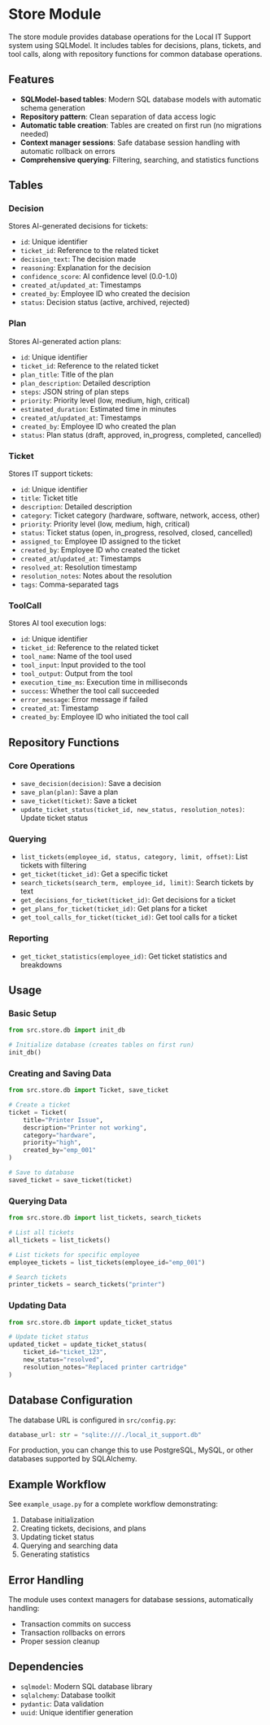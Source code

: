 # Store Module

The store module provides database operations for the Local IT Support system using SQLModel. It includes tables for decisions, plans, tickets, and tool calls, along with repository functions for common database operations.

## Features

- **SQLModel-based tables**: Modern SQL database models with automatic schema generation
- **Repository pattern**: Clean separation of data access logic
- **Automatic table creation**: Tables are created on first run (no migrations needed)
- **Context manager sessions**: Safe database session handling with automatic rollback on errors
- **Comprehensive querying**: Filtering, searching, and statistics functions

## Tables

### Decision
Stores AI-generated decisions for tickets:
- `id`: Unique identifier
- `ticket_id`: Reference to the related ticket
- `decision_text`: The decision made
- `reasoning`: Explanation for the decision
- `confidence_score`: AI confidence level (0.0-1.0)
- `created_at`/`updated_at`: Timestamps
- `created_by`: Employee ID who created the decision
- `status`: Decision status (active, archived, rejected)

### Plan
Stores AI-generated action plans:
- `id`: Unique identifier
- `ticket_id`: Reference to the related ticket
- `plan_title`: Title of the plan
- `plan_description`: Detailed description
- `steps`: JSON string of plan steps
- `priority`: Priority level (low, medium, high, critical)
- `estimated_duration`: Estimated time in minutes
- `created_at`/`updated_at`: Timestamps
- `created_by`: Employee ID who created the plan
- `status`: Plan status (draft, approved, in_progress, completed, cancelled)

### Ticket
Stores IT support tickets:
- `id`: Unique identifier
- `title`: Ticket title
- `description`: Detailed description
- `category`: Ticket category (hardware, software, network, access, other)
- `priority`: Priority level (low, medium, high, critical)
- `status`: Ticket status (open, in_progress, resolved, closed, cancelled)
- `assigned_to`: Employee ID assigned to the ticket
- `created_by`: Employee ID who created the ticket
- `created_at`/`updated_at`: Timestamps
- `resolved_at`: Resolution timestamp
- `resolution_notes`: Notes about the resolution
- `tags`: Comma-separated tags

### ToolCall
Stores AI tool execution logs:
- `id`: Unique identifier
- `ticket_id`: Reference to the related ticket
- `tool_name`: Name of the tool used
- `tool_input`: Input provided to the tool
- `tool_output`: Output from the tool
- `execution_time_ms`: Execution time in milliseconds
- `success`: Whether the tool call succeeded
- `error_message`: Error message if failed
- `created_at`: Timestamp
- `created_by`: Employee ID who initiated the tool call

## Repository Functions

### Core Operations
- `save_decision(decision)`: Save a decision
- `save_plan(plan)`: Save a plan
- `save_ticket(ticket)`: Save a ticket
- `update_ticket_status(ticket_id, new_status, resolution_notes)`: Update ticket status

### Querying
- `list_tickets(employee_id, status, category, limit, offset)`: List tickets with filtering
- `get_ticket(ticket_id)`: Get a specific ticket
- `search_tickets(search_term, employee_id, limit)`: Search tickets by text
- `get_decisions_for_ticket(ticket_id)`: Get decisions for a ticket
- `get_plans_for_ticket(ticket_id)`: Get plans for a ticket
- `get_tool_calls_for_ticket(ticket_id)`: Get tool calls for a ticket

### Reporting
- `get_ticket_statistics(employee_id)`: Get ticket statistics and breakdowns

## Usage

### Basic Setup
```python
from src.store.db import init_db

# Initialize database (creates tables on first run)
init_db()
```

### Creating and Saving Data
```python
from src.store.db import Ticket, save_ticket

# Create a ticket
ticket = Ticket(
    title="Printer Issue",
    description="Printer not working",
    category="hardware",
    priority="high",
    created_by="emp_001"
)

# Save to database
saved_ticket = save_ticket(ticket)
```

### Querying Data
```python
from src.store.db import list_tickets, search_tickets

# List all tickets
all_tickets = list_tickets()

# List tickets for specific employee
employee_tickets = list_tickets(employee_id="emp_001")

# Search tickets
printer_tickets = search_tickets("printer")
```

### Updating Data
```python
from src.store.db import update_ticket_status

# Update ticket status
updated_ticket = update_ticket_status(
    ticket_id="ticket_123",
    new_status="resolved",
    resolution_notes="Replaced printer cartridge"
)
```

## Database Configuration

The database URL is configured in `src/config.py`:
```python
database_url: str = "sqlite:///./local_it_support.db"
```

For production, you can change this to use PostgreSQL, MySQL, or other databases supported by SQLAlchemy.

## Example Workflow

See `example_usage.py` for a complete workflow demonstrating:
1. Database initialization
2. Creating tickets, decisions, and plans
3. Updating ticket status
4. Querying and searching data
5. Generating statistics

## Error Handling

The module uses context managers for database sessions, automatically handling:
- Transaction commits on success
- Transaction rollbacks on errors
- Proper session cleanup

## Dependencies

- `sqlmodel`: Modern SQL database library
- `sqlalchemy`: Database toolkit
- `pydantic`: Data validation
- `uuid`: Unique identifier generation
